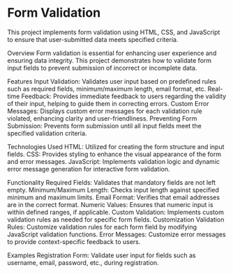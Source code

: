 # Form Validation
This project implements form validation using HTML, CSS, and JavaScript to ensure that user-submitted data meets specified criteria.

Overview
Form validation is essential for enhancing user experience and ensuring data integrity. This project demonstrates how to validate form input fields to prevent submission of incorrect or incomplete data.

Features
Input Validation: Validates user input based on predefined rules such as required fields, minimum/maximum length, email format, etc.
Real-time Feedback: Provides immediate feedback to users regarding the validity of their input, helping to guide them in correcting errors.
Custom Error Messages: Displays custom error messages for each validation rule violated, enhancing clarity and user-friendliness.
Preventing Form Submission: Prevents form submission until all input fields meet the specified validation criteria.

Technologies Used
HTML: Utilized for creating the form structure and input fields.
CSS: Provides styling to enhance the visual appearance of the form and error messages.
JavaScript: Implements validation logic and dynamic error message generation for interactive form validation.


Functionality
Required Fields: Validates that mandatory fields are not left empty.
Minimum/Maximum Length: Checks input length against specified minimum and maximum limits.
Email Format: Verifies that email addresses are in the correct format.
Numeric Values: Ensures that numeric input is within defined ranges, if applicable.
Custom Validation: Implements custom validation rules as needed for specific form fields.
Customization
Validation Rules: Customize validation rules for each form field by modifying JavaScript validation functions.
Error Messages: Customize error messages to provide context-specific feedback to users.

Examples
Registration Form: Validate user input for fields such as username, email, password, etc., during registration.
